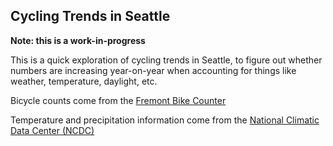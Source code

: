 Cycling Trends in Seattle
-------------------------

**Note: this is a work-in-progress**

This is a quick exploration of cycling trends in Seattle, to figure out whether numbers are increasing year-on-year when accounting for things like weather, temperature, daylight, etc.

Bicycle counts come from the [Fremont Bike Counter](https://data.seattle.gov/Transportation/Fremont-Bridge-Hourly-Bicycle-Counts-by-Month-Octo/65db-xm6k)

Temperature and precipitation information come from the [National Climatic Data Center (NCDC)](http://www.ncdc.noaa.gov/cgi-bin/res40.pl)